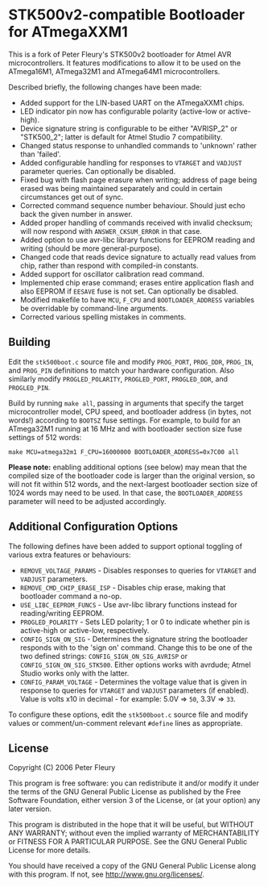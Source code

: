 # STK500v2-compatible Bootloader for ATmegaXXM1

This is a fork of Peter Fleury's STK500v2 bootloader for Atmel AVR microcontrollers. It features modifications to allow it to be used on the ATmega16M1, ATmega32M1 and ATmega64M1 microcontrollers.

Described briefly, the following changes have been made:

- Added support for the LIN-based UART on the ATmegaXXM1 chips.
- LED indicator pin now has configurable polarity (active-low or active-high).
- Device signature string is configurable to be either "AVRISP_2" or "STK500_2"; latter is default for Atmel Studio 7 compatibility.
- Changed status response to unhandled commands to 'unknown' rather than 'failed'.
- Added configurable handling for responses to `VTARGET` and `VADJUST` parameter queries. Can optionally be disabled.
- Fixed bug with flash page erasure when writing; address of page being erased was being maintained separately and could in certain circumstances get out of sync.
- Corrected command sequence number behaviour. Should just echo back the given number in answer.
- Added proper handling of commands received with invalid checksum; will now respond with `ANSWER_CKSUM_ERROR` in that case.
- Added option to use avr-libc library functions for EEPROM reading and writing (should be more general-purpose).
- Changed code that reads device signature to actually read values from chip, rather than respond with compiled-in constants.
- Added support for oscillator calibration read command.
- Implemented chip erase command; erases entire application flash and also EEPROM if `EESAVE` fuse is not set. Can optionally be disabled.
- Modified makefile to have `MCU`, `F_CPU` and `BOOTLOADER_ADDRESS` variables be overridable by command-line arguments.
- Corrected various spelling mistakes in comments.

## Building

Edit the `stk500boot.c` source file and modify `PROG_PORT`, `PROG_DDR`, `PROG_IN`, and `PROG_PIN` definitions to match your hardware configuration. Also similarly modify `PROGLED_POLARITY`, `PROGLED_PORT`, `PROGLED_DDR`, and `PROGLED_PIN`.

Build by running `make all`, passing in arguments that specify the target microcontroller model, CPU speed, and bootloader address (in bytes, not words!) according to `BOOTSZ` fuse settings. For example, to build for an ATmega32M1 running at 16 MHz and with bootloader section size fuse settings of 512 words:

```
make MCU=atmega32m1 F_CPU=16000000 BOOTLOADER_ADDRESS=0x7C00 all
```

**Please note:** enabling additional options (see below) may mean that the compiled size of the bootloader code is larger than the original version, so will not fit within 512 words, and the next-largest bootloader section size of 1024 words may need to be used. In that case, the `BOOTLOADER_ADDRESS` parameter will need to be adjusted accordingly.

## Additional Configuration Options

The following defines have been added to support optional toggling of various extra features or behaviours:

- `REMOVE_VOLTAGE_PARAMS` - Disables responses to queries for `VTARGET` and `VADJUST` parameters.
- `REMOVE_CMD_CHIP_ERASE_ISP` - Disables chip erase, making that bootloader command a no-op.
- `USE_LIBC_EEPROM_FUNCS` - Use avr-libc library functions instead for reading/writing EEPROM.
- `PROGLED_POLARITY` - Sets LED polarity; 1 or 0 to indicate whether pin is active-high or active-low, respectively.
- `CONFIG_SIGN_ON_SIG` - Determines the signature string the bootloader responds with to the 'sign on' command. Change this to be one of the two defined strings: `CONFIG_SIGN_ON_SIG_AVRISP` or `CONFIG_SIGN_ON_SIG_STK500`. Either options works with avrdude; Atmel Studio works only with the latter.
- `CONFIG_PARAM_VOLTAGE` - Determines the voltage value that is given in response to queries for `VTARGET` and `VADJUST` parameters (if enabled). Value is volts x10 in decimal - for example: 5.0V => `50`, 3.3V => `33`.

To configure these options, edit the `stk500boot.c` source file and modify values or comment/un-comment relevant `#define` lines as appropriate.

## License

Copyright (C) 2006 Peter Fleury

This program is free software: you can redistribute it and/or modify it under the terms of the GNU General Public License as published by the Free Software Foundation, either version 3 of the License, or (at your option) any later version.

This program is distributed in the hope that it will be useful, but WITHOUT ANY WARRANTY; without even the implied warranty of MERCHANTABILITY or FITNESS FOR A PARTICULAR PURPOSE. See the GNU General Public License for more details.

You should have received a copy of the GNU General Public License along with this program. If not, see <http://www.gnu.org/licenses/>.